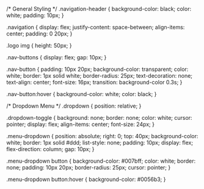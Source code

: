 /* General Styling */
.navigation-header {
    background-color: black;
    color: white;
    padding: 10px;
  }
  
  .navigation {
    display: flex;
    justify-content: space-between;
    align-items: center;
    padding: 0 20px;
  }
  
  .logo img {
    height: 50px;
  }
  
  .nav-buttons {
    display: flex;
    gap: 10px;
  }
  
  .nav-button {
    padding: 10px 20px;
    background-color: transparent;
    color: white;
    border: 1px solid white;
    border-radius: 25px;
    text-decoration: none;
    text-align: center;
    font-size: 16px;
    transition: background-color 0.3s;
  }
  
  .nav-button:hover {
    background-color: white;
    color: black;
  }
  
  /* Dropdown Menu */
  .dropdown {
    position: relative;
  }
  
  .dropdown-toggle {
    background: none;
    border: none;
    color: white;
    cursor: pointer;
    display: flex;
    align-items: center;
    font-size: 24px;
  }
  
  .menu-dropdown {
    position: absolute;
    right: 0;
    top: 40px;
    background-color: white;
    border: 1px solid #ddd;
    list-style: none;
    padding: 10px;
    display: flex;
    flex-direction: column;
    gap: 10px;
  }
  
  .menu-dropdown button {
    background-color: #007bff;
    color: white;
    border: none;
    padding: 10px 20px;
    border-radius: 25px;
    cursor: pointer;
  }
  
  .menu-dropdown button:hover {
    background-color: #0056b3;
  }
